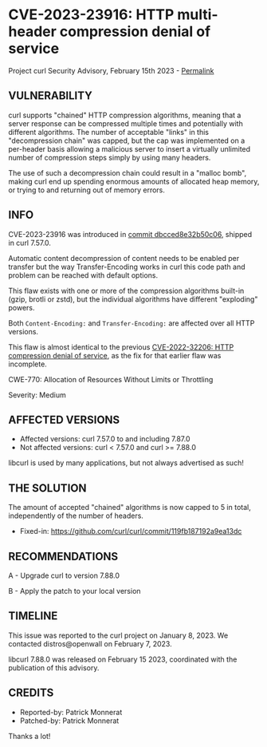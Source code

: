CVE-2023-23916: HTTP multi-header compression denial of service
===============================================================

Project curl Security Advisory, February 15th 2023 -
[Permalink](https://curl.se/docs/CVE-2023-23916.html)

VULNERABILITY
-------------

curl supports "chained" HTTP compression algorithms, meaning that a server
response can be compressed multiple times and potentially with different
algorithms. The number of acceptable "links" in this "decompression chain" was
capped, but the cap was implemented on a per-header basis allowing a malicious
server to insert a virtually unlimited number of compression steps simply by
using many headers.

The use of such a decompression chain could result in a "malloc bomb", making
curl end up spending enormous amounts of allocated heap memory, or trying to
and returning out of memory errors.

INFO
----

CVE-2023-23916 was introduced in [commit
dbcced8e32b50c06](https://github.com/curl/curl/commit/dbcced8e32b50c06),
shipped in curl 7.57.0.

Automatic content decompression of content needs to be enabled per transfer
but the way Transfer-Encoding works in curl this code path and problem can be
reached with default options.

This flaw exists with one or more of the compression algorithms built-in
(gzip, brotli or zstd), but the individual algorithms have different
"exploding" powers.

Both `Content-Encoding:` and `Transfer-Encoding:` are affected over all HTTP
versions.

This flaw is almost identical to the previous [CVE-2022-32206: HTTP
compression denial of service](https://curl.se/docs/CVE-2022-32206.html), as
the fix for that earlier flaw was incomplete.

CWE-770: Allocation of Resources Without Limits or Throttling

Severity: Medium

AFFECTED VERSIONS
-----------------

- Affected versions: curl 7.57.0 to and including 7.87.0
- Not affected versions: curl < 7.57.0 and curl >= 7.88.0

libcurl is used by many applications, but not always advertised as such!

THE SOLUTION
------------

The amount of accepted "chained" algorithms is now capped to 5 in total,
independently of the number of headers.

- Fixed-in: https://github.com/curl/curl/commit/119fb187192a9ea13dc

RECOMMENDATIONS
--------------

 A - Upgrade curl to version 7.88.0

 B - Apply the patch to your local version
 
TIMELINE
--------

This issue was reported to the curl project on January 8, 2023. We contacted
distros@openwall on February 7, 2023.

libcurl 7.88.0 was released on February 15 2023, coordinated with the
publication of this advisory.

CREDITS
-------

- Reported-by: Patrick Monnerat
- Patched-by: Patrick Monnerat

Thanks a lot!
